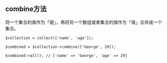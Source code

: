 ## combine方法

将一个集合的值作为「键」，再将另一个数组或者集合的值作为「值」合并成一个集合。

```
$collection = collect(['name', 'age']);

$combined = $collection->combine(['George', 29]);

$combined->all(); // ['name' => 'George', 'age' => 29]
```